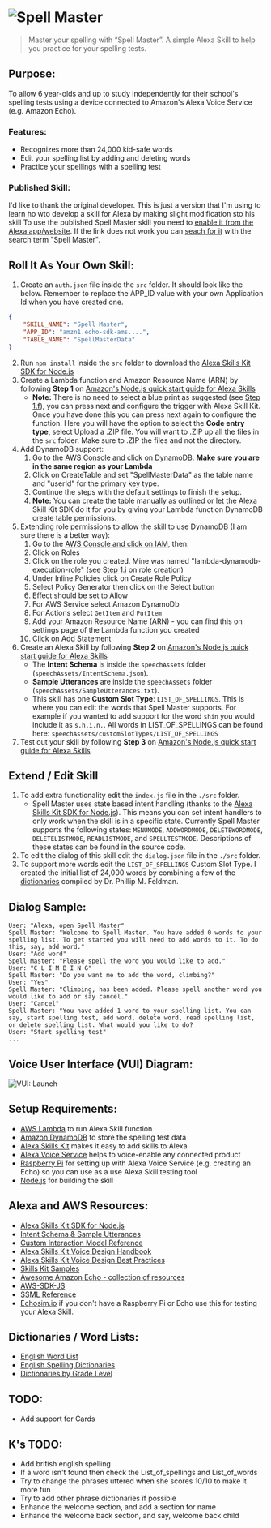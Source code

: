 # ![Spell Master](images/logo-wide.png)

> Master your spelling with “Spell Master”. A simple Alexa Skill to help you practice for your spelling tests.

## Purpose:
To allow 6 year-olds and up to study independently for their school's spelling tests using a device connected to Amazon's Alexa Voice Service (e.g. Amazon Echo).

### Features:
- Recognizes more than 24,000 kid-safe words
- Edit your spelling list by adding and deleting words
- Practice your spellings with a spelling test

### Published Skill:
I'd like to thank the original developer. This is just a version that I'm using to learn ho wto develop a skill for Alexa by making slight modification sto his skill
To use the published Spell Master skill you need to [enable it from the Alexa app/website](http://alexa.amazon.com/spa/index.html#skills/dp/B01K72RH8S/?ref=skill_dsk_skb_sr_0). If the link does not work you can [seach for it](http://alexa.amazon.com/spa/index.html#skills) with the search term "Spell Master".

## Roll It As Your Own Skill: 
1. Create an `auth.json` file inside the `src` folder. It should look like the below. Remember to replace the APP_ID value with your own Application Id when you have created one.
```json
{ 
    "SKILL_NAME": "Spell Master",
    "APP_ID": "amzn1.echo-sdk-ams....",
    "TABLE_NAME": "SpellMasterData"
}
```
2. Run `npm install` inside the `src` folder to download the [Alexa Skills Kit SDK for Node.js](https://github.com/alexa/alexa-skills-kit-sdk-for-nodejs/)
2. Create a Lambda function and Amazon Resource Name (ARN) by following **Step 1** on [Amazon's Node.js quick start guide for Alexa Skills](https://developer.amazon.com/public/solutions/alexa/alexa-skills-kit/alexa-skill-nodejs-quick-start)
    - **Note:** There is no need to select a blue print as suggested (see [Step 1.f](https://developer.amazon.com/public/solutions/alexa/alexa-skills-kit/alexa-skill-nodejs-quick-start)), you can press next and configure the trigger with Alexa Skill Kit. Once you have done this you can press next again to configure the function. Here you will have the option to select the **Code entry type**, select Upload a .ZIP file. You will want to .ZIP up all the files in the `src` folder. Make sure to .ZIP the files and not the directory. 
2. Add DynamoDB support:
    1. Go to the [AWS Console and click on DynamoDB](https://console.aws.amazon.com/dynamodb). **Make sure you are in the same region as your Lambda**
    1. Click on CreateTable and set "SpellMasterData" as the table name and "userId" for the primary key type.
    1. Continue the steps with the default settings to finish the setup.
    1. **Note:** You can create the table manually as outlined or let the Alexa Skill Kit SDK do it for you by giving your Lambda function DynamoDB create table permissions. 
3. Extending role permissions to allow the skill to use DynamoDB (I am sure there is a better way):
    1. Go to the [AWS Console and click on IAM](https://console.aws.amazon.com/iam/), then:
    1. Click on Roles 
    1. Click on the role you created. Mine was named "lambda-dynamodb-execution-role" (see [Step 1.i](https://developer.amazon.com/public/solutions/alexa/alexa-skills-kit/alexa-skill-nodejs-quick-start) on role creation)
    1. Under Inline Policies click on Create Role Policy
    1. Select Policy Generator then click on the Select button
    1. Effect should be set to Allow
    1. For AWS Service select Amazon DynamoDb
    1. For Actions select `GetItem` and `PutItem`
    1. Add your Amazon Resource Name (ARN) - you can find this on settings page of the Lambda function you created
    1. Click on Add Statement
2. Create an Alexa Skill by following **Step 2** on [Amazon's Node.js quick start guide for Alexa Skills](https://developer.amazon.com/public/solutions/alexa/alexa-skills-kit/alexa-skill-nodejs-quick-start)
    - The **Intent Schema** is inside the `speechAssets` folder (`speechAssets/IntentSchema.json`). 
    - **Sample Utterances** are inside the `speechAssets` folder (`speechAssets/SampleUtterances.txt`). 
    - This skill has one **Custom Slot Type**: `LIST_OF_SPELLINGS`. This is where you can edit the words that Spell Master supports. For example if you wanted to add support for the word `shin` you would include it as `s.h.i.n.`. All words in LIST_OF_SPELLINGS can be found here: `speechAssets/customSlotTypes/LIST_OF_SPELLINGS`
2. Test out your skill by following **Step 3** on [Amazon's Node.js quick start guide for Alexa Skills](https://developer.amazon.com/public/solutions/alexa/alexa-skills-kit/alexa-skill-nodejs-quick-start)

## Extend / Edit Skill
1. To add extra functionality edit the `index.js` file in the `./src` folder. 
    - Spell Master uses state based intent handling (thanks to the [Alexa Skills Kit SDK for Node.js](https://github.com/alexa/alexa-skills-kit-sdk-for-nodejs/)). This means you can set intent handlers to only work when the skill is in a specific state. Currently Spell Master supports the following states: `MENUMODE`, `ADDWORDMODE`, `DELETEWORDMODE`, `DELETELISTMODE`, `READLISTMODE`, and `SPELLTESTMODE`. Descriptions of these states can be found in the source code.
1. To edit the dialog of this skill edit the `dialog.json` file in the `./src` folder.
1. To support more words edit the `LIST_OF_SPELLINGS` Custom Slot Type. I created the initial list of 24,000 words by combining a few of the [dictionaries](http://phillipmfeldman.org/English/spelling%20dictionaries.html) compiled by Dr. Phillip M. Feldman.


## Dialog Sample:

```
User: "Alexa, open Spell Master"
Spell Master: "Welcome to Spell Master. You have added 0 words to your spelling list. To get started you will need to add words to it. To do this, say, add word."
User: "Add word"
Spell Master: "Please spell the word you would like to add."
User: "C L I M B I N G"
Spell Master: "Do you want me to add the word, climbing?"
User: "Yes"
Spell Master: "Climbing, has been added. Please spell another word you would like to add or say cancel."
User: "Cancel"
Spell Master: "You have added 1 word to your spelling list. You can say, start spelling test, add word, delete word, read spelling list, or delete spelling list. What would you like to do? 
User: "Start spelling test"
...
```

## Voice User Interface (VUI) Diagram:
![VUI: Launch](images/VUI.png)


## Setup Requirements:
- [AWS Lambda](https://aws.amazon.com/lambda/) to run Alexa Skill function
- [Amazon DynamoDB](https://aws.amazon.com/dynamodb/) to store the spelling test data
- [Alexa Skills Kit](https://developer.amazon.com/ask) makes it easy to add skills to Alexa
- [Alexa Voice Service](https://developer.amazon.com/public/solutions/alexa/alexa-voice-service) helps to voice-enable any connected product
- [Raspberry Pi](https://www.raspberrypi.org/products/) for setting up with Alexa Voice Service (e.g. creating an Echo) so you can use as a use Alexa Skill testing tool
- [Node.js](https://nodejs.org/en/) for building the skill

## Alexa and AWS Resources:
- [Alexa Skills Kit SDK for Node.js](https://github.com/alexa/alexa-skills-kit-sdk-for-nodejs)
- [Intent Schema & Sample Utterances](https://developer.amazon.com/public/solutions/alexa/alexa-skills-kit/docs/defining-the-voice-interface)
- [Custom Interaction Model Reference](https://developer.amazon.com/public/solutions/alexa/alexa-skills-kit/docs/alexa-skills-kit-interaction-model-reference)
- [Alexa Skills Kit Voice Design Handbook](https://developer.amazon.com/public/solutions/alexa/alexa-skills-kit/docs/alexa-skills-kit-voice-design-handbook)
- [Alexa Skills Kit Voice Design Best Practices](https://developer.amazon.com/public/solutions/alexa/alexa-skills-kit/docs/alexa-skills-kit-voice-design-best-practices)
- [Skills Kit Samples](https://github.com/amzn/alexa-skills-kit-js)
- [Awesome Amazon Echo - collection of resources](https://github.com/miguelmota/awesome-amazon-echo)
- [AWS-SDK-JS](https://github.com/aws/aws-sdk-js)
- [SSML Reference](https://developer.amazon.com/public/solutions/alexa/alexa-skills-kit/docs/speech-synthesis-markup-language-ssml-reference)
- [Echosim.io](https://Echosim.io) if you don't have a Raspberry Pi or Echo use this for testing your Alexa Skill.

## Dictionaries / Word Lists:
- [English Word List](https://github.com/dwyl/english-words)
- [English Spelling Dictionaries](http://phillipmfeldman.org/English/spelling%20dictionaries.html)
- [Dictionaries by Grade Level](http://www.ideal-group.org/dictionary/)

## TODO:
- Add support for Cards

## K's TODO:
- Add british english spelling
- If a word isn't found then check the List_of_spellings and List_of_words
- Try to change the phrases uttered when she scores 10/10 to make it more fun
- Try to add other phrase dictionaries if possible
- Enhance the welcome section, and add a section for name
- Enhance the welcome back section, and say, welcome back child

